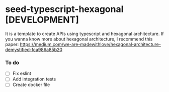 # seed-typescript-hexagonal [DEVELOPMENT]
It is a template to create APIs using typescript and hexagonal architecture. If you wanna know more about hexagonal architecture, I recommend this paper: https://medium.com/we-are-madewithlove/hexagonal-architecture-demystified-fca986a85b20

### To do

- [ ] Fix eslint
- [ ] Add integration tests
- [ ] Create docker file